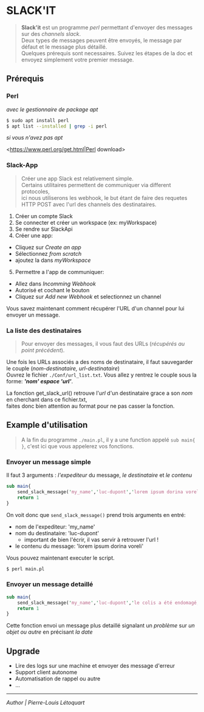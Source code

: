 # SLACK'IT

> **Slack'it** est un programme *perl* permettant d'envoyer des messages sur des *channels slack*.  
Deux types de messages peuvent être envoyés, le message par défaut et le message plus détaillé.  
Quelques prérequis sont necessaires. Suivez les étapes de la doc et envoyez simplement votre premier message.

## Prérequis

### Perl

*avec le gestionnaire de package apt*

```bash
$ sudo apt install perl
$ apt list --installed | grep -i perl
```

*si vous n'avez pas apt*

<https://www.perl.org/get.html|Perl download>

### Slack-App

> Créer une app Slack est relativement simple.  
Certains utilitaires permettent de communiquer via different protocoles,  
ici nous utiliserons les webhook, le but étant de faire des requetes  
HTTP POST avec l'url des channels des destinataires.

1. Créer un compte Slack
2. Se connecter et créer un workspace (ex: myWorkspace)
3. Se rendre sur SlackApi
4. Créer une app:
- Cliquez sur *Create an app*
- Sélectionnez *from scratch*
- ajoutez la dans *myWorkspace*
5. Permettre a l'app de communiquer:
- Allez dans *Incomming Webhook*
- Autorisé et cochant le bouton
- Cliquez sur *Add new Webhook* et selectionnez un channel

Vous savez maintenant comment récupérer l'URL d'un channel pour lui envoyer un message.

### La liste des destinataires

> Pour envoyer des messages, il vous faut des URLs (*récupérés au point précédent*).


Une fois les URLs associés a des noms de destinataire, il faut sauvegarder le couple (_nom-destinataire, url-destinataire_)  
Ouvrez le fichier `./Conf/url_list.txt`. Vous allez y rentrez le couple sous la forme: **_'nom' espace 'url'_**.  

La fonction get_slack_url() retrouve l'*url* d'un destinataire grace a son *nom* en cherchant dans ce fichier.txt,  
faites donc bien attention au format pour ne pas casser la fonction.

## Example d'utilisation

> A la fin du programme `./main.pl`, il y a une function appelé `sub main{ }`, c'est ici que vous appelerez vos fonctions.

### Envoyer un message simple

Il faut 3 arguments : *l'expediteur* du message, *le destinataire* et *le contenu*

```perl
sub main{
	send_slack_message('my_name','luc-dupont','lorem ipsum dorina voreli');
	return 1
}
```

On voit donc que `send_slack_message()` prend trois arguments en entré:
- nom de l'expediteur: 'my_name'
- nom du destinataire: 'luc-dupont'
   - important de bien l'écrir, il vas servir à retrouver l'url !
- le contenu du message: 'lorem ipsum dorina voreli'

Vous pouvez maintenant executer le script.

```bash
$ perl main.pl
```

### Envoyer un message detaillé

```perl
sub main{
	send_slack_message('my_name','luc-dupont','le colis a été endomagé, signalé par DPD-Paris-19', 'Feb 5 10:00:56', 'la commande 66f4dr7');
	return 1
}
```

Cette fonction envoi un message plus detaillé signalant un *problème* sur *un objet ou autre* en précisant *la date*

## Upgrade

- Lire des logs sur une machine et envoyer des message d'erreur
- Support client autonome
- Automatisation de rappel ou autre
- ...

---

*Author | Pierre-Louis Létoquart*
